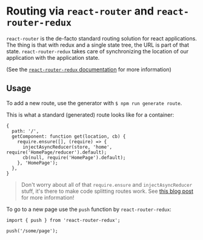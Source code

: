 # Routing via `react-router` and `react-router-redux`

`react-router` is the de-facto standard routing solution for react applications.
The thing is that with redux and a single state tree, the URL is part of that
state. `react-router-redux` takes care of synchronizing the location of our
application with the application state.

(See the [`react-router-redux` documentation](https://github.com/reactjs/react-router-redux) for more information)

## Usage

To add a new route, use the generator with `$ npm run generate route`.

This is what a standard (generated) route looks like for a container:

```JS
{
  path: '/',
  getComponent: function get(location, cb) {
    require.ensure([], (require) => {
      injectAsyncReducer(store, 'home', require('HomePage/reducer').default);
      cb(null, require('HomePage').default);
    }, 'HomePage');
  },
}
```

> Don't worry about all of that `require.ensure` and `injectAsyncReducer` stuff, it's there to make code splitting routes work. See [this blog post](http://blog.mxstbr.com/2016/01/react-apps-with-pages) for more information!

To go to a new page use the `push` function by `react-router-redux`:

```JS
import { push } from 'react-router-redux';

push('/some/page');
```
